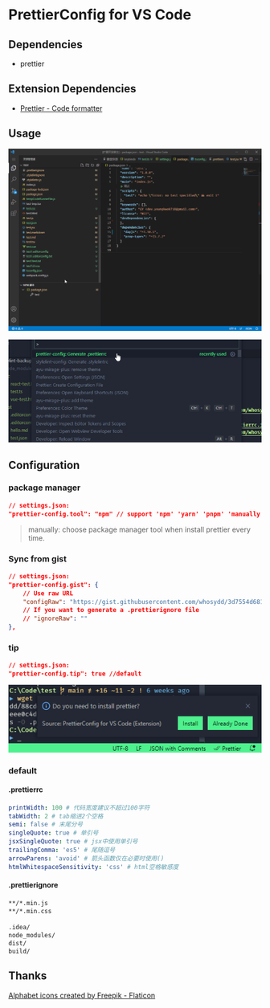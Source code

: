 # PrettierConfig for VS Code

## Dependencies

- prettier

## Extension Dependencies

- [Prettier - Code formatter](https://marketplace.visualstudio.com/items?itemName=esbenp.prettier-vscode)

## Usage

![](https://raw.githubusercontent.com/whosydd/images-in-one/main/20210704000715.gif)

![prettier 72](https://raw.githubusercontent.com/whosydd/images-in-one/main/20210712140259.png)

## Configuration

### package manager

```json
// settings.json:
"prettier-config.tool": "npm" // support 'npm' 'yarn' 'pnpm' 'manually'
```

> manually: choose package manager tool when install prettier every time.

### Sync from gist

```json
// settings.json:
"prettier-config.gist": {
    // Use raw URL
    "configRaw": "https://gist.githubusercontent.com/whosydd/3d7554d6818b0f9c9a2ec8e928857211/raw/354d4100aa23e8d9379e07d74ad6e4151f482c22/.prettierrc",
    // If you want to generate a .prettierignore file
    // "ignoreRaw": ""
},
```

### tip

```json
// settings.json:
"prettier-config.tip": true //default
```

![Capture](https://raw.githubusercontent.com/whosydd/images-in-one/main/20210711234457.PNG)

### default

#### .prettierrc

```yaml
printWidth: 100 # 代码宽度建议不超过100字符
tabWidth: 2 # tab缩进2个空格
semi: false # 末尾分号
singleQuote: true # 单引号
jsxSingleQuote: true # jsx中使用单引号
trailingComma: 'es5' # 尾随逗号
arrowParens: 'avoid' # 箭头函数仅在必要时使用()
htmlWhitespaceSensitivity: 'css' # html空格敏感度
```

#### .prettierignore

```
**/*.min.js
**/*.min.css

.idea/
node_modules/
dist/
build/
```

## Thanks

<a href="https://www.flaticon.com/free-icons/alphabet" title="alphabet icons">Alphabet icons created by Freepik - Flaticon</a>

